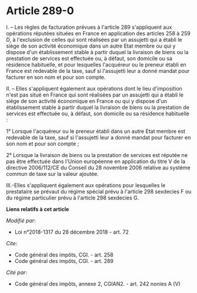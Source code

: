 # Article 289-0

I. – Les règles de facturation prévues à l'article 289 s'appliquent aux opérations réputées situées en France en application
des articles 258 à 259 D, à l'exclusion de celles qui sont réalisées par un assujetti qui a établi le siège de son activité
économique dans un autre Etat membre ou qui y dispose d'un établissement stable à partir duquel la livraison de biens ou la
prestation de services est effectuée ou, à défaut, son domicile ou sa résidence habituelle, et pour lesquelles l'acquéreur ou
le preneur établi en France est redevable de la taxe, sauf si l'assujetti leur a donné mandat pour facturer en son nom et
pour son compte.

II. – Elles s'appliquent également aux opérations dont le lieu d'imposition n'est pas situé en France qui sont réalisées par
un assujetti qui a établi le siège de son activité économique en France ou qui y dispose d'un établissement stable à partir
duquel la livraison de biens ou la prestation de services est effectuée ou, à défaut, son domicile ou sa résidence
habituelle :

1° Lorsque l'acquéreur ou le preneur établi dans un autre Etat membre est redevable de la taxe, sauf si l'assujetti leur a
donné mandat pour facturer en son nom et pour son compte ;

2° Lorsque la livraison de biens ou la prestation de services est réputée ne pas être effectuée dans l'Union européenne en
application du titre V de la directive 2006/112/CE du Conseil du 28 novembre 2006 relative au système commun de taxe sur la
valeur ajoutée.

III.-Elles s'appliquent également aux opérations pour lesquelles le prestataire se prévaut du régime spécial prévu à
l'article 298 sexdecies F ou du régime particulier prévu à l'article 298 sexdecies G.

**Liens relatifs à cet article**

_Modifié par_:

  - Loi n°2018-1317 du 28 décembre 2018 - art. 72

_Cite_:

  - Code général des impôts, CGI. - art. 258
  - Code général des impôts, CGI. - art. 289

_Cité par_:

  - Code général des impôts, annexe 2, CGIAN2. - art. 242 nonies A (V)

